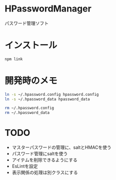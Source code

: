 # HPasswordManager
パスワード管理ソフト

# インストール
```bash
npm link
```

# 開発時のメモ
```bash
ln -s ~/.hpassword.config hpassword.config
ln -s ~/.hpassword_data hpassword_data
```

```bash
rm ~/.hpassword.config
rm ~/.hpassword_data
```

# TODO
- マスターパスワードの管理に、saltとHMACを使う
- パスワード管理にsaltを使う
- アイテムを削除できるようにする
- EsLintを設定
- 表示関係の処理は別クラスにする